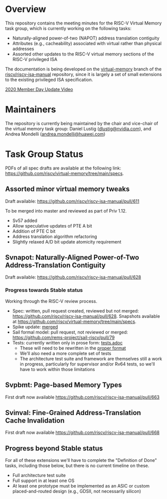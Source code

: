 # Overview

This repository contains the meeting minutes for the RISC-V Virtual Memory task
group, which is currently working on the following tasks:

* Naturally-aligned power-of-two (NAPOT) address translation contiguity
* Attributes (e.g., cacheability) associated with virtual rather than physical
  addresses
* Assorted other updates to the RISC-V virtual memory sections of the RISC-V
  privileged ISA

The documentation is being developed on the
[virtual-memory](https://github.com/riscv/riscv-isa-manual/tree/virtual-memory)
branch of the
[riscv/riscv-isa-manual](https://github.com/riscv/riscv-isa-manual/)
repository, since it is largely a set of small extensions to the existing
privileged ISA specification.

[2020 Member Day Update Video](https://lists.riscv.org/g/allmem/files/Member%20Day%202020/MemberDay2020VirtualMemory.mp4)

# Maintainers

The repository is currently being maintained by the chair and vice-chair of
the virtual memory task group: Daniel Lustig (dlustig@nvidia.com), and Andrea
Mondelli (andrea.mondelli@huawei.com)

# Task Group Status

PDFs of all spec drafts are available at the following link:
https://github.com/riscv/virtual-memory/tree/main/specs.

## Assorted minor virtual memory tweaks

Draft available:
https://github.com/riscv/riscv-isa-manual/pull/611

To be merged into master and reviewed as part of Priv 1.12.

* Sv57 added
* Allow speculative updates of PTE A bit
* Addition of PTE C bit
* Address translation algorithm refactoring
* Slightly relaxed A/D bit update atomicity requirement

## Svnapot: Naturally-Aligned Power-of-Two Address-Translation Contiguity

Draft available:
https://github.com/riscv/riscv-isa-manual/pull/628

### Progress towards Stable status

Working through the RISC-V review process.

* Spec: written, pull request created, reviewed but not merged:
  https://github.com/riscv/riscv-isa-manual/pull/628.
  Snapshots available at https://github.com/riscv/virtual-memory/tree/main/specs.
* Spike update: [merged](https://github.com/riscv/riscv-isa-sim/commit/fce242a5d495db731eee6571916399d10ec531e9)
* Sail formal model: pull request, not reviewed or merged: https://github.com/rems-project/sail-riscv/pull/79
* Tests: currently written only in prose form: [tests.adoc](tests.adoc)
  * These will need to be rewritten in the [proper format](https://github.com/riscv/riscv-compliance)
  * We'll also need a more complete set of tests
  * The architecture test suite and framework are themselves still a work in
    progress, particularly for supervisor and/or Rv64 tests, so we'll have to
    work within those limitations

## Svpbmt: Page-based Memory Types

First draft now available
https://github.com/riscv/riscv-isa-manual/pull/663

## Svinval: Fine-Grained Address-Translation Cache Invalidation

First draft now available
https://github.com/riscv/riscv-isa-manual/pull/668

## Progress beyond Stable status
For all of these extensions we'll have to complete the "Definition of Done" tasks,
including those below, but there is no current timeline on these.

* Full architecture test suite
* Full support in at least one OS
* At least one prototype must be implemented as an ASIC or custom
  placed-and-routed design (e.g., GDSII, not necessarily silicon)
